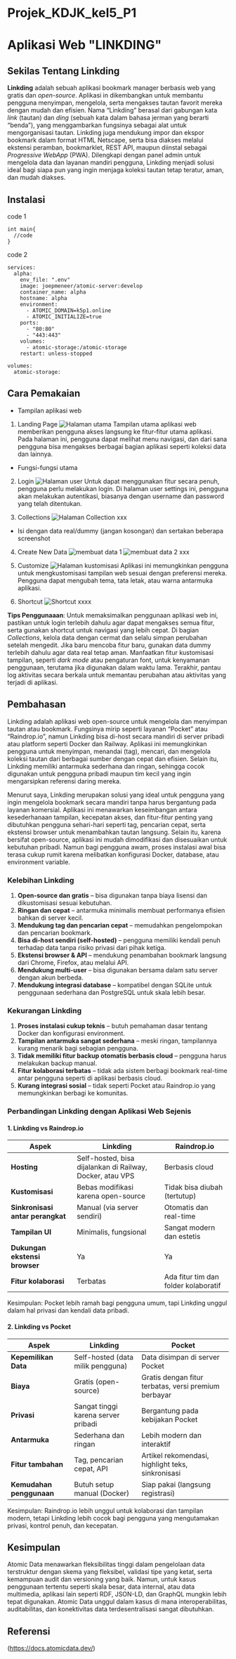 # Projek_KDJK_kel5_P1

# Aplikasi Web "LINKDING"

## Sekilas Tentang Linkding

**Linkding** adalah sebuah aplikasi bookmark  manager berbasis web yang gratis dan *open-source*. Aplikasi in dikembangkan untuk membantu pengguna menyimpan, mengelola, serta mengakses tautan favorit mereka dengan mudah dan efisien. Nama “Linkding” berasal dari gabungan kata *link* (tautan) dan *ding* (sebuah kata dalam bahasa jerman yang berarti “benda”), yang menggambarkan fungsinya sebagai alat untuk mengorganisasi tautan. Linkding juga mendukung impor dan ekspor bookmark dalam format HTML Netscape, serta bisa diakses melalui ekstensi peramban, bookmarklet, REST API, maupun diinstal sebagai *Progressive WebApp* (PWA). Dilengkapi dengan panel admin untuk mengelola data dan layanan mandiri pengguna, Linkding menjadi solusi ideal bagi siapa pun yang ingin menjaga koleksi tautan tetap teratur, aman, dan mudah diakses.


## Instalasi

code 1
```
int main{
  //code
}
```

code 2
```
services:
  alpha:
    env_file: ".env"
    image: joepmeneer/atomic-server:develop
    container_name: alpha
    hostname: alpha
    environment:
      - ATOMIC_DOMAIN=k5p1.online
      - ATOMIC_INITIALIZE=true
    ports:
      - "80:80"
      - "443:443"
    volumes:
      - atomic-storage:/atomic-storage
    restart: unless-stopped

volumes:
  atomic-storage:
```

## Cara Pemakaian

- Tampilan aplikasi web
1. Landing Page
   ![Halaman utama](https://github.com/bunyamin88/Projek_KDJK_kel5_P1/blob/main/SS%20Web/Screenshot%202024-10-10%20140835.png)
   Tampilan utama aplikasi web memberikan pengguna akses langsung ke fitur-fitur utama aplikasi. Pada halaman ini, pengguna dapat melihat menu navigasi, dan dari sana pengguna bisa mengakses berbagai bagian aplikasi seperti koleksi data dan lainnya.

- Fungsi-fungsi utama
2. Login
   ![Halaman user](https://github.com/bunyamin88/Projek_KDJK_kel5_P1/blob/main/SS%20Web/Screenshot%202024-10-10%20142736.png)
   Untuk dapat menggunakan fitur secara penuh, pengguna perlu melakukan login. Di halaman user settings ini, pengguna akan melakukan autentikasi, biasanya dengan username dan password yang telah ditentukan.
   
3. Collections
   ![Halaman Collection](https://github.com/bunyamin88/Projek_KDJK_kel5_P1/blob/main/SS%20Web/Screenshot%202024-10-10%20191618.png)
   xxx
   
- Isi dengan data real/dummy (jangan kosongan) dan sertakan beberapa screenshot
4. Create New Data
   ![membuat data 1](https://github.com/bunyamin88/Projek_KDJK_kel5_P1/blob/main/SS%20Web/Screenshot%202024-10-10%20192004.png)
   ![membuat data 2](https://github.com/bunyamin88/Projek_KDJK_kel5_P1/blob/main/SS%20Web/Screenshot%202024-10-10%20192102.png)
  xxx
  
5. Customize
   ![Halaman kustomisasi](https://github.com/bunyamin88/Projek_KDJK_kel5_P1/blob/main/SS%20Web/Screenshot%202024-10-10%20191645.png)
   Aplikasi ini memungkinkan pengguna untuk mengkustomisasi tampilan web sesuai dengan preferensi mereka. Pengguna dapat mengubah tema, tata letak, atau warna antarmuka aplikasi.
   
6. Shortcut
    ![Shortcut](https://github.com/bunyamin88/Projek_KDJK_kel5_P1/blob/main/SS%20Web/Screenshot%202024-10-10%20191656.png)
   xxxx

**Tips Penggunaaan**: 
Untuk memaksimalkan penggunaan aplikasi web ini, pastikan untuk login terlebih dahulu agar dapat mengakses semua fitur, serta gunakan shortcut untuk navigasi yang lebih cepat. Di bagian *Collections*, kelola data dengan cermat dan selalu simpan perubahan setelah mengedit. Jika baru mencoba fitur baru, gunakan data dummy terlebih dahulu agar data real tetap aman. Manfaatkan fitur kustomisasi tampilan, seperti *dark mode* atau pengaturan font, untuk kenyamanan penggunaan, terutama jika digunakan dalam waktu lama. Terakhir, pantau log aktivitas secara berkala untuk memantau perubahan atau aktivitas yang terjadi di aplikasi.


## Pembahasan
Linkding adalah aplikasi web open-source untuk mengelola dan menyimpan tautan atau bookmark. Fungsinya mirip seperti layanan “Pocket” atau “Raindrop.io”, namun Linkding bisa di-host secara mandiri di server pribadi atau platform seperti Docker dan Railway. Aplikasi ini memungkinkan pengguna untuk menyimpan, menandai (tag), mencari, dan mengelola koleksi tautan dari berbagai sumber dengan cepat dan efisien. Selain itu, Linkding memiliki antarmuka sederhana dan ringan, sehingga cocok digunakan untuk pengguna pribadi maupun tim kecil yang ingin mengarsipkan referensi daring mereka.

Menurut saya, Linkding merupakan solusi yang ideal untuk pengguna yang ingin mengelola bookmark secara mandiri tanpa harus bergantung pada layanan komersial.
Aplikasi ini menawarkan keseimbangan antara kesederhanaan tampilan, kecepatan akses, dan fitur-fitur penting yang dibutuhkan pengguna sehari-hari seperti tag, pencarian cepat, serta ekstensi browser untuk menambahkan tautan langsung. Selain itu, karena bersifat open-source, aplikasi ini mudah dimodifikasi dan disesuaikan untuk kebutuhan pribadi. Namun bagi pengguna awam, proses instalasi awal bisa terasa cukup rumit karena melibatkan konfigurasi Docker, database, atau environment variable.

### Kelebihan Linkding

1. **Open-source dan gratis** – bisa digunakan tanpa biaya lisensi dan dikustomisasi sesuai kebutuhan.
2. **Ringan dan cepat** – antarmuka minimalis membuat performanya efisien bahkan di server kecil.
3. **Mendukung tag dan pencarian cepat** – memudahkan pengelompokan dan pencarian bookmark.
4. **Bisa di-host sendiri (self-hosted)** – pengguna memiliki kendali penuh terhadap data tanpa risiko privasi dari pihak ketiga.
5. **Ekstensi browser & API** – mendukung penambahan bookmark langsung dari Chrome, Firefox, atau melalui API.
6. **Mendukung multi-user** – bisa digunakan bersama dalam satu server dengan akun berbeda.
7. **Mendukung integrasi database** – kompatibel dengan SQLite untuk penggunaan sederhana dan PostgreSQL untuk skala lebih besar.
   
### Kekurangan Linkding

1. **Proses instalasi cukup teknis** – butuh pemahaman dasar tentang Docker dan konfigurasi environment.
2. **Tampilan antarmuka sangat sederhana** – meski ringan, tampilannya kurang menarik bagi sebagian pengguna.
3. **Tidak memiliki fitur backup otomatis berbasis cloud** – pengguna harus melakukan backup manual.
4. **Fitur kolaborasi terbatas** – tidak ada sistem berbagi bookmark real-time antar pengguna seperti di aplikasi berbasis cloud.
5. **Kurang integrasi sosial** – tidak seperti Pocket atau Raindrop.io yang memungkinkan berbagi ke komunitas.

### Perbandingan Linkding dengan Aplikasi Web Sejenis

#### 1. **Linkding vs Raindrop.io**

| Aspek                            | Linkding                                                  | Raindrop.io                          |
| -------------------------------- | --------------------------------------------------------- | ------------------------------------ |
| **Hosting**                      | Self-hosted, bisa dijalankan di Railway, Docker, atau VPS | Berbasis cloud                       |
| **Kustomisasi**                  | Bebas modifikasi karena open-source                       | Tidak bisa diubah (tertutup)         |
| **Sinkronisasi antar perangkat** | Manual (via server sendiri)                               | Otomatis dan real-time               |
| **Tampilan UI**                  | Minimalis, fungsional                                     | Sangat modern dan estetis            |
| **Dukungan ekstensi browser**    | Ya                                                        | Ya                                   |
| **Fitur kolaborasi**             | Terbatas                                                  | Ada fitur tim dan folder kolaboratif |

Kesimpulan: Pocket lebih ramah bagi pengguna umum, tapi Linkding unggul dalam hal privasi dan kendali data pribadi.

#### 2. **Linkding vs Pocket**

| Aspek                    | Linkding                            | Pocket                                               |
| ------------------------ | ----------------------------------- | ---------------------------------------------------- |
| **Kepemilikan Data**     | Self-hosted (data milik pengguna)   | Data disimpan di server Pocket                       |
| **Biaya**                | Gratis (open-source)                | Gratis dengan fitur terbatas, versi premium berbayar |
| **Privasi**              | Sangat tinggi karena server pribadi | Bergantung pada kebijakan Pocket                     |
| **Antarmuka**            | Sederhana dan ringan                | Lebih modern dan interaktif                          |
| **Fitur tambahan**       | Tag, pencarian cepat, API           | Artikel rekomendasi, highlight teks, sinkronisasi    |
| **Kemudahan penggunaan** | Butuh setup manual (Docker)         | Siap pakai (langsung registrasi)                     |

Kesimpulan: Raindrop.io lebih unggul untuk kolaborasi dan tampilan modern, tetapi Linkding lebih cocok bagi pengguna yang mengutamakan privasi, kontrol penuh, dan kecepatan.

## Kesimpulan

Atomic Data menawarkan fleksibilitas tinggi dalam pengelolaan data terstruktur dengan skema yang fleksibel, validasi tipe yang ketat, serta kemampuan audit dan versioning yang baik. Namun, untuk kasus penggunaan tertentu seperti skala besar, data internal, atau data multimedia, aplikasi lain seperti RDF, JSON-LD, dan GraphQL mungkin lebih tepat digunakan. Atomic Data unggul dalam kasus di mana interoperabilitas, auditabilitas, dan konektivitas data terdesentralisasi sangat dibutuhkan.


## Referensi

(https://docs.atomicdata.dev/)
